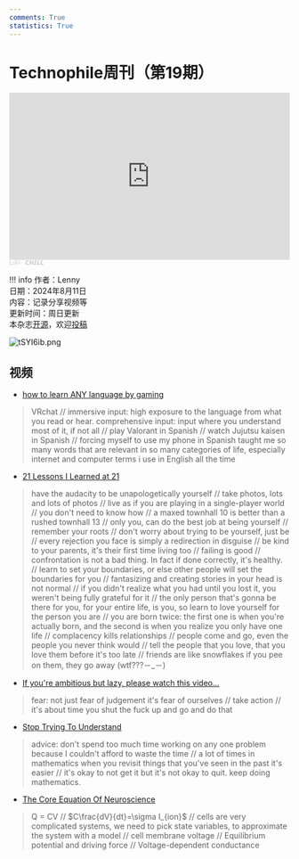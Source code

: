 ```yaml
---
comments: True
statistics: True
---
```


# Technophile周刊（第19期）

<iframe width="100%" height="300" scrolling="no" frameborder="no" allow="autoplay" src="https://w.soundcloud.com/player/?url=https%3A//api.soundcloud.com/playlists/352480527&color=%23ff5500&auto_play=false&hide_related=false&show_comments=true&show_user=true&show_reposts=false&show_teaser=true&visual=true"></iframe><div style="font-size: 10px; color: #cccccc;line-break: anywhere;word-break: normal;overflow: hidden;white-space: nowrap;text-overflow: ellipsis; font-family: Interstate,Lucida Grande,Lucida Sans Unicode,Lucida Sans,Garuda,Verdana,Tahoma,sans-serif;font-weight: 100;"><a href="https://soundcloud.com/lofi_chill" title="LoFi" target="_blank" style="color: #cccccc; text-decoration: none;">LoFi</a> · <a href="https://soundcloud.com/lofi_chill/sets/lofi-chill" title="𝘾𝙃𝙄𝙇𝙇" target="_blank" style="color: #cccccc; text-decoration: none;">𝘾𝙃𝙄𝙇𝙇</a></div>

!!! info
    作者：Lenny<br>
    日期：2024年8月11日<br>
    内容：记录分享视频等<br>
    更新时间：周日更新<br>
    本杂志[开源](https://github.com/LennyChenLaw/Weekly)，欢迎[投稿](https://github.com/LennyChenLaw/Weekly/issues)


![tSYI6ib.png](https://s2.loli.net/2024/11/26/gKHVBneA3StwjZ1.png)

## 视频
+ [how to learn ANY language by gaming](https://www.youtube.com/watch?v=Dig0V4p69FM)
>VRchat // immersive input: high exposure to the language from what you read or hear. comprehensive input: input where you understand most of it, if not all // play Valorant in Spanish // watch Jujutsu kaisen in Spanish // forcing myself to use my phone in Spanish taught me so many words that are relevant in so many categories of life, especially internet and computer terms i use in English all the time 

+ [21 Lessons I Learned at 21](https://www.youtube.com/watch?v=xzK_xhDCSpo)
>have the audacity to be unapologetically yourself // take photos, lots and lots of photos // live as if you are playing in a single-player world // you don't need to know how // a maxed townhall 10 is better than a rushed townhall 13 // only you, can do the best job at being yourself // remember your roots // don't worry about trying to be yourself, just be // every rejection you face is simply a redirection in disguise // be kind to your parents, it's their first time living too // failing is good // confrontation is not a bad thing. In fact if done correctly, it's healthy. // learn to
set your boundaries, or else other people will set the boundaries for you // fantasizing and creating stories in your head is not normal // if you didn't realize what you had until you lost it, you weren't being fully grateful for it // the only person that's gonna be there for you, for your entire life, is you, so learn to love yourself for the person you are // you are born twice: the first one is when you're actually born, and the second is when you realize you only have one life // complacency kills relationships // people come and go, even the people you never think would // tell the people that you love, that you love them before it's too late // friends are like snowflakes if you pee on them, they go away (wtf???－_－)

+ [If you're ambitious but lazy, please watch this video…](https://www.youtube.com/watch?v=jvRF-YScNQc)
>fear: not just fear of judgement it's fear of ourselves // take action // it's about time you shut the fuck up and go and do that 


+ [Stop Trying To Understand](https://www.youtube.com/watch?v=hzXZ4-KzBLs)
>advice: don't spend too much time working on any one problem because I couldn't afford to waste the time // a lot of times in mathematics when you revisit things that you've seen in the past it's easier // it's okay to not get it but it's not okay to quit. keep doing mathematics. 


+ [The Core Equation Of Neuroscience](https://www.youtube.com/watch?v=zOmhHE2xctw)
>Q = CV // $C\frac{dV}{dt}=\sigma I_{ion}$ // cells are very complicated systems, we need to pick state variables, to approximate the system with a model // cell membrane voltage // Equilibrium potential and driving force // Voltage-dependent conductance 




